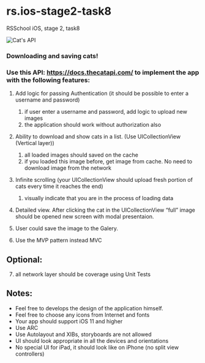 # rs.ios-stage2-task8
RSSchool iOS, stage 2, task8

![Cat's API](https://cdn2.thecatapi.com/logos/thecatapi_256xW.png)

### Downloading and saving cats!

### Use this API: https://docs.thecatapi.com/ to implement the app with the following features:

1. Add logic for passing Authentication (it should be possible to enter a username and password)
     1. if user enter a username and password, add logic to upload new images
     2. the application should work without authorization also

2. Ability to download and show cats in a list. (Use UICollectionView (Vertical layer))
     1. all loaded images should saved on the cache
     2. if you loaded this image before, get image from cache. No need to download image from the network
  
3. Infinite scrolling (your UICollectionView should upload fresh portion of cats every time it reaches the end)
     1. visually indicate that you are in the process of loading data

4. Detailed view. After clicking the cat in the UICollectionView “full” image should be opened new screen with modal presentaion. 

5. User could save the image to the Galery.

6. Use the MVP pattern instead MVC

## Optional:
7. all network layer should be coverage using Unit Tests

## Notes:
  - Feel free to develops the design of the application himself.
  - Feel free to choose any icons from Internet and fonts
  - Your app should support iOS 11 and higher
  - Use ARC
  - Use Autolayout and XIBs, storyboards are not allowed
  - UI should look appropriate in all the devices and orientations
  - No special UI for iPad, it should look like on iPhone (no split view controllers)
